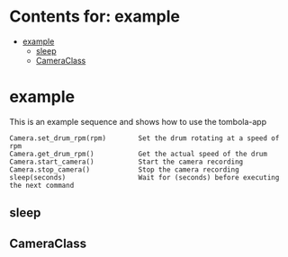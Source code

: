 # Contents for: example

* [example](#example)
  * [sleep](#example.sleep)
  * [CameraClass](#example.CameraClass)

<a id="example"></a>

# example

This is an example sequence and shows how to use the tombola-app

    Camera.set_drum_rpm(rpm)        Set the drum rotating at a speed of rpm
    Camera.get_drum_rpm()           Get the actual speed of the drum
    Camera.start_camera()           Start the camera recording
    Camera.stop_camera()            Stop the camera recording
    sleep(seconds)                  Wait for (seconds) before executing the next command

<a id="example.sleep"></a>

## sleep

<a id="example.CameraClass"></a>

## CameraClass

